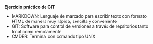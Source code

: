 **Ejercicio práctico de GIT**

+ MARKDOWN: Lenguaje de marcado para escribir texto con formato HTML de manera muy rápida, sencilla y conveniente
+ GIT: Software para control de versiones a través de repsitorios tanto local como remotamente
+ CMDER: Terminal con comando tipo UNIX